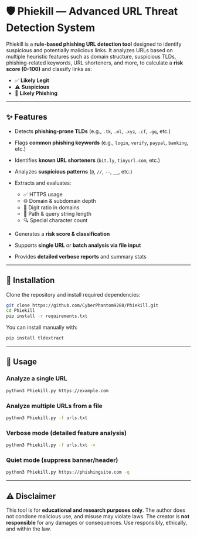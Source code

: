 # 🛡️ Phiekill — Advanced URL Threat Detection System

Phiekill is a **rule-based phishing URL detection tool** designed to identify suspicious and potentially malicious links.
It analyzes URLs based on multiple heuristic features such as domain structure, suspicious TLDs, phishing-related keywords, URL shorteners, and more, to calculate a **risk score (0–100)** and classify links as:

* ✅ **Likely Legit**
* ⚠️ **Suspicious**
* 🚨 **Likely Phishing**

---

## ✨ Features

* Detects **phishing-prone TLDs** (e.g., `.tk`, `.ml`, `.xyz`, `.cf`, `.gq`, etc.)
* Flags **common phishing keywords** (e.g., `login`, `verify`, `paypal`, `banking`, etc.)
* Identifies **known URL shorteners** (`bit.ly`, `tinyurl.com`, etc.)
* Analyzes **suspicious patterns** (`@`, `//`, `--`, `__`, etc.)
* Extracts and evaluates:

  * ✅ HTTPS usage
  * 🌐 Domain & subdomain depth
  * 🔢 Digit ratio in domains
  * 🧾 Path & query string length
  * 🔍 Special character count
* Generates a **risk score & classification**
* Supports **single URL** or **batch analysis via file input**
* Provides **detailed verbose reports** and summary stats

---

## 🚀 Installation

Clone the repository and install required dependencies:

```bash
git clone https://github.com/CyberPhantom9288/Phiekill.git
cd Phiekill
pip install -r requirements.txt
```

You can install manually with:

```bash
pip install tldextract
```

---

## 📖 Usage

### Analyze a single URL

```bash
python3 Phiekill.py https://example.com
```

### Analyze multiple URLs from a file

```bash
python3 Phiekill.py -f urls.txt
```

### Verbose mode (detailed feature analysis)

```bash
python3 Phiekill.py -f urls.txt -v
```

### Quiet mode (suppress banner/header)

```bash
python3 Phiekill.py https://phishingsite.com -q
```

---


## ⚠️ Disclaimer

This tool is for **educational and research purposes only**.
The author does not condone malicious use, and misuse may violate laws.
The creator is **not responsible** for any damages or consequences.
Use responsibly, ethically, and within the law.
